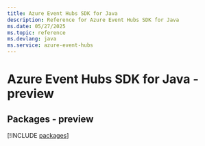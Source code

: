 ```yaml
---
title: Azure Event Hubs SDK for Java
description: Reference for Azure Event Hubs SDK for Java
ms.date: 05/27/2025
ms.topic: reference
ms.devlang: java
ms.service: azure-event-hubs
---
```

# Azure Event Hubs SDK for Java - preview
## Packages - preview
[!INCLUDE [packages](event-hubs-index.md)]